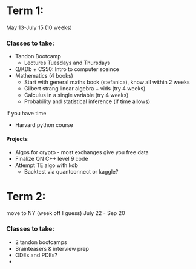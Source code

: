 # Term 1:
May 13-July 15 (10 weeks)
### Classes to take:
- Tandon Bootcamp
	- Lectures Tuesdays and Thursdays
- Q/KDb + CS50: Intro to computer sceince
- Mathematics (4 books)
	- Start with general maths book (stefanica), know all within 2 weeks
	- Gilbert strang linear algebra + vids (try 4 weeks)
	- Calculus in a single variable (try 4 weeks)
	- Probability and statistical inference (if time allows)

If you have time
- Harvard python course
#### Projects
- Algos for crypto - most exchanges give you free data
- Finalize QN C++ level 9 code
- Attempt TE algo with kdb
	- Backtest via quantconnect or kaggle?

# Term 2:
move to NY (week off I guess)
July 22 - Sep 20

### Classes to take:
- 2 tandon bootcamps
- Brainteasers & interview prep
- ODEs and PDEs?
- 